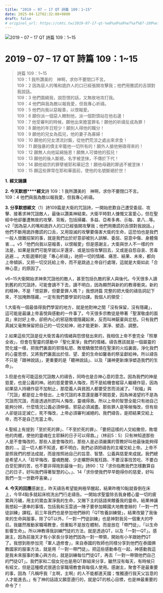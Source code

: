 ```yaml
---
title: "2019 – 07 – 17 QT 詩篇 109：1~15"
date: 2025-04-12T02:32:08+0800
draft: false
# original_url: https://cmtc.tw/2019-07-17-qt-%e8%a9%a9%e7%af%87-109%ef%bc%9a115
---
```


![2019 – 07 – 17 QT 詩篇 109：1~15](/images/qt.jpg   "2019 – 07 – 17 QT 詩篇 109：1~15")

# 2019 – 07 – 17 QT 詩篇 109：1~15

> 詩篇 109：1~15  
> 109：1 我所讚美的　神啊，求你不要閉口不言。  
> 109：2 因為惡人的嘴和詭詐人的口已經張開攻擊我；他們用撒謊的舌頭對我說話。  
> 109：3 他們圍繞我，說怨恨的話，又無故地攻打我。  
> 109：4 他們與我為敵以報我愛，但我專心祈禱。  
> 109：5 他們向我以惡報善，以恨報愛。  
> 109：6 願你派一個惡人轄制他，派一個對頭站在他右邊！  
> 109：7 他受審判的時候，願他出來擔當罪名！願他的祈禱反成為罪！  
> 109：8 願他的年日短少！願別人得他的職分！  
> 109：9 願他的兒女為孤兒，他的妻子為寡婦！  
> 109：10 願他的兒女漂流討飯，從他們荒涼之處出來求食！  
> 109：11 願強暴的債主牢籠他一切所有的！願外人搶他勞碌得來的！  
> 109：12 願無人向他延綿施恩！願無人可憐他的孤兒！  
> 109：13 願他的後人斷絕，名字被塗抹，不傳於下代！  
> 109：14 願他祖宗的罪孽被耶和華記念！願他母親的罪過不被塗抹！  
> 109：15 願這些罪常在耶和華面前，使他的名號斷絕於世！

**1.** **經文誦讀**

**2. 今天默想****經文**詩 109：1 我所讚美的　神啊，求你不要閉口不言。  
109：4 他們與我為敵以報我愛，但我專心祈禱。

**3. 分享默想經文**（1）詩109篇是大衛的咒詛詩，一開始悲歎自己遭受委屈、攻擊、接著求神咒詛敵人，最後以讚美神結束。大衛平時對人慷慨又富愛心，但在聖經中他卻屢遭無故的攻擊、背叛，包括掃羅、多益、亞希多弗、示每、拿八…等。v2「因為惡人的嘴和詭詐人的口已經張開攻擊我；他們用撒謊的舌頭對我說話。」他們不斷用詭詐撒謊的口舌，又用毀滅的攻擊要傷害大衛的生命，這恐怕也是我們一般人很難招架的事，就是我們出於好意卻被別人誤解、委屈、惡意中傷、身體傷害…。v5「他們向我以惡報善，以恨報愛」但是感謝主，大衛與世人不一樣的作法是，如果是我們可能早就以牙還牙、或是加倍攻擊回去，又或是自怨自哀、苦毒逃避…。大衛選擇的是「專心祈禱」，祂把一切的情緒、痛苦、結果、未來，都向上帝傾訴，又把一切交託給上帝，而不是跳過上帝自行處理，這就是大衛如此「合神心意」的原因了。

v6~15大衛開始求神來咒詛他的敵人，甚至包括仇敵的家人與後代。今天很多人讀到舊約的咒詛詩，可能會讀不下去，讀不明白，因為顯然與新約的教導衝突。新約的精神，不是「恨惡罪，但要愛罪人嗎？」我想詩篇 完整的把大衛的禱告詞記下來，不加掩飾隱藏，一定有我們要學習的功課。我個人的領受：

1.大衛有一個最值得我們學習的地方，就是他對神之間「沒有保留，沒有隱藏」，這可能是最讓上帝喜悅與感動的一件事了。今天很多宗教徒是帶著「聖潔敬虔的面具」來討好上帝，卻把內心的邪惡敗壞隱藏起來，反而叫神厭棄與忿怒。只有我們真誠又毫無保留把自己的一切交給神，祂才能更新、潔淨、塑造、調整。

2.如果這些咒詛是從大衛苦毒的情緒與怨恨發出來的，我相信上帝不會完全「照單全收」，但會在聖靈的感動中「聖化潔淨」我們的情緒。禱告應該就是一個屬靈的焚化爐一樣，把我們裏面的邪情私慾、敗壞驕傲焚燒在聖潔的火焰裏面，淨化我們的心靈思想，又將我們裏面出於信、望、愛的生命如馨香的祭呈獻給神。所以禱告不只是「跟神說話」，更重要的是「聽神說話」、以及「讓神更新煉淨塑造我們的生命」。

3.但是也有可能這些咒詛敵人的禱告，同時也是合神心意的意念。因為我們的神是慈愛，也是公義的神。祂的慈愛要領人悔改，而不是給機會縱容人繼續作惡，因為如果惡人持續作惡不加制止，那麼義人與貧困人都要受苦而消滅了。「祝福」與「咒詛」都是從上帝發出，上帝咒詛的本意還是離不開慈愛，因為神渴望的不是為咒詛而咒詛，而是透過刑罰叫人悔改，靈魂得救。所以上帝的智慧全能只有祂自己能夠分辨，什麼情況公義必須伸張，邪惡必須滅盡。那些罪人是等候悔改，但有些人卻是註定滅亡，死不悔改，上帝必須審判滅絕的。我們禱告，是把結果交給上帝，而不是自己充當上帝。

4.聖經上有提到「至於死的罪」、「不至於死的罪」、「要把這樣的人交給撒但，敗壞他的肉體，使他的靈魂在主耶穌的日子可以得救。」（林前5：5）只有神知道那些人是不會悔改的，那些人是會悔改的，那些人是必須嚴厲的管教好叫他最後能夠得救的…。這一切人都不知道，都不明白，我們必須把禱告的主權交給上帝。上帝不是照我們的想法成就，而是按照祂自己的旨意、智慧、公義與慈愛來成就。我們總是希望人人「趁早悔改、靈魂甦醒、少走曠野與冤枉路、不要沒事找苦吃、不要白白受犯罪的苦，也不要非得拖到最後一刻」詩90：12「求你指教我們怎樣數算自己的日子，好叫我們得著智慧的心。」、14「求你使我們早早飽得你的慈愛，好叫我們一生一世歡呼喜樂。」

**4. 今天的回應**感謝主，昨天禱告希望能夠極早醒起，結果昨晚10點就昏倒在床上，今早4點多就起床梳洗出門行走禱告。一開始求聖靈除去我身體心靈一切的疲累與污穢，用主的寶血潔淨我的生命，又賜下主的話語來餵養我的靈命。結果神讓我想起一連串的事情，包括我和玉雲過一陣子要參加韓國大地教會辦的「一對一門徒訓練」課程。前三年我們也是參加他們辦的「QT牧養訓練營」，結果改變了我後來的生命與服事，除了QT以外，「一對一門徒訓練」也是神對我另一個重大的呼召。我雖然推動家職場教會，但重點不是放在體制，而是放在「帶門徒」，「以生命影響生命」。所以神教導我訓練門徒的方法，就是透過QT，以及「一對一QT」。感謝主，因為前幾天才有小家長分享她們因為一對一帶領，開始有小羊跟她們QT了。我想到剛參加完「軍人退修會」，來自泰國的牧師也同樣分享到他們在泰國佛教國家的服事方法，就是用「一對一帶門徒」。把這些感動串在一起，神感動我這是我未來服事的重心與方向，就是訓練每位門徒QT，再去「一對一帶領他們自己的門徒QT」。我們家和二個女兒也是用QT群組來分享，雖然沒有每天，有時候只有經文，但是這種模式很適合家職場教會與每個人使用。感謝主，聚會不是最重要的事，因為「凡稱呼我『主啊，主啊』的人不能都進天國；惟獨遵行我天父旨意的人才能進去。」有了神的話語又願意遵行的，就是QT的核心目標，也是神最重要的命令了！